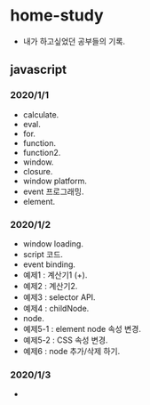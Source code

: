 # home-study

- 내가 하고싶었던 공부들의 기록.

## javascript

### 2020/1/1
- calculate.
- eval.
- for.
- function.
- function2.
- window.
- closure.
- window platform.
- event 프로그래밍.
- element.
### 2020/1/2
- window loading.
- script 코드.
- event binding.
- 예제1 : 계산기1 (+).
- 예제2 : 계산기2.
- 예제3 : selector API.
- 예제4 : childNode.
- node.
- 예제5-1 : element node 속성 변경.
- 예제5-2 : CSS 속성 변경.
- 예제6 : node 추가/삭제 하기.
### 2020/1/3
- 


